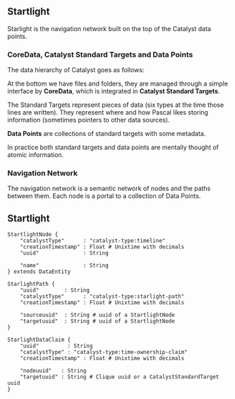 ## Startlight

Starlight is the navigation network built on the top of the Catalyst data points.

### CoreData, Catalyst Standard Targets and Data Points

The data hierarchy of Catalyst goes as follows:

At the bottom we have files and folders, they are managed through a simple interface by **CoreData**, which is integrated in **Catalyst Standard Targets**.

The Standard Targets represent pieces of data (six types at the time those lines are written). They represent where and how Pascal likes storing information (sometimes pointers to other data sources).

**Data Points** are collections of standard targets with some metadata.

In practice both standard targets and data points are mentally thought of atomic information.

### Navigation Network

The navigation network is a semantic network of nodes and the paths between them. Each node is a portal to a collection of Data Points.

## Startlight

```
StartlightNode {
    "catalystType"      : "catalyst-type:timeline"
    "creationTimestamp" : Float # Unixtime with decimals
    "uuid"              : String

    "name"              : String
} extends DataEntity

StarlightPath {
    "uuid"        : String
    "catalystType"      : "catalyst-type:starlight-path"
    "creationTimestamp" : Float # Unixtime with decimals

    "sourceuuid"  : String # uuid of a StartlightNode
    "targetuuid"  : String # uuid of a StartlightNode
}

StarlightDataClaim {
    "uuid"         : String
    "catalystType" : "catalyst-type:time-ownership-claim"
    "creationTimestamp" : Float # Unixtime with decimals

    "nodeuuid"   : String
    "targetuuid" : String # Clique uuid or a CatalystStandardTarget uuid
}
```

